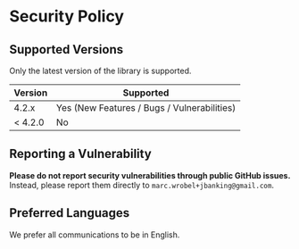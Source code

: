 # Security Policy

## Supported Versions

Only the latest version of the library is supported.

| Version | Supported                                   |
|---------|---------------------------------------------|
| 4.2.x   | Yes (New Features / Bugs / Vulnerabilities) |
| < 4.2.0 | No                                          |

## Reporting a Vulnerability

**Please do not report security vulnerabilities through public GitHub issues.** Instead, please report them directly to
`marc.wrobel+jbanking@gmail.com`.

## Preferred Languages

We prefer all communications to be in English.
